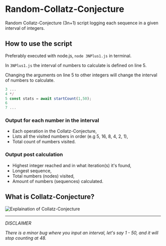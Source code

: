 # Random-Collatz-Conjecture
Random Collatz-Conjecture (3n+1) script logging each sequence in a given interval of integers. 

## How to use the script
Preferably executed with node.js, ``node 3NPlus1.js`` in terminal.

In `3NPlus1.js` the interval of numbers to calculate is defined on line 5.

Changing the arguments on line 5 to other integers will change the interval of numbers to calculate.
```js
3 ...
4 */
5 const stats = await startCount(1,50);
6
7 ...
```

### Output for each number in the interval
- Each operation in the Collatz-Conjecture,
- Lists all the visited numbers in order (e.g 5, 16, 8, 4, 2, 1),
- Total count of numbers visited.

### Output post calculation
- Highest integer reached and in what iteration(s) it's found,
- Longest sequence,
- Total numbers (nodes) visited,
- Amount of numbers (sequences) calculated.

## What is Collatz-Conjecture? 
<img src="http://online4hours.com/wp-content/uploads/2016/09/collatz.png" alt="Explaination of Collatz-Conjecture" />

<hr>

*DISCLAIMER*

*There is a minor bug where you input an interval, let's say 1 - 50, and it will stop counting at 48.*
